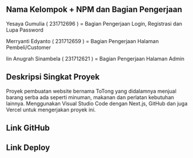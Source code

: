 ## Nama Kelompok + NPM dan Bagian Pengerjaan

Yesaya Gumulia ( 231712696 ) = Bagian Pengerjaan Login, Registrasi dan Lupa Password

Merryanti Edyanto ( 231712659 ) = Bagian Pengerjaan Halaman Pembeli/Customer

Iin Anugrah Sinambela ( 231712621 ) = Bagian Pengerjaan Halaman Admin 


## Deskripsi Singkat Proyek

Proyek pembuatan website bernama ToTong yang didalamnya menjual barang serba ada seperti minuman, makanan dan perlatan 
kebutuhan lainnya. Menggunakan Visual Studio Code dengan Next.js, GitHub dan juga Vercel untuk mengerjakan proyek ini.

## Link GitHub

## Link Deploy


